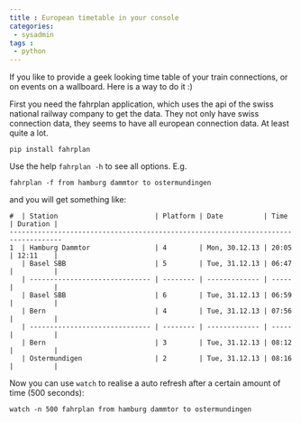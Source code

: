 ```yaml
---
title : European timetable in your console
categories:
 - sysadmin
tags :
 - python
---
```


If you like to provide a geek looking time table of your train connections, or on events on a wallboard. Here is a way to do it :)

First you need the fahrplan application, which uses the api of the swiss national railway company to get the data. They not only have swiss connection data, they seems to have all european connection data. At least quite a lot.

    pip install fahrplan

Use the help `fahrplan -h` to see all options. E.g. 

    fahrplan -f from hamburg dammtor to ostermundingen

and you will get something like:

    #  | Station                        | Platform | Date          | Time  | Duration |
    -----------------------------------------------------------------------------------
    1  | Hamburg Dammtor                | 4        | Mon, 30.12.13 | 20:05 | 12:11    |
       | Basel SBB                      | 5        | Tue, 31.12.13 | 06:47 |          |
       | ------------------------------ | -------- | ------------- | ----- |          |
       | Basel SBB                      | 6        | Tue, 31.12.13 | 06:59 |          |
       | Bern                           | 4        | Tue, 31.12.13 | 07:56 |          |
       | ------------------------------ | -------- | ------------- | ----- |          |
       | Bern                           | 3        | Tue, 31.12.13 | 08:12 |          |
       | Ostermundigen                  | 2        | Tue, 31.12.13 | 08:16 |          |

Now you can use `watch` to realise a auto refresh after a certain amount of time (500 seconds):

    watch -n 500 fahrplan from hamburg dammtor to ostermundingen
